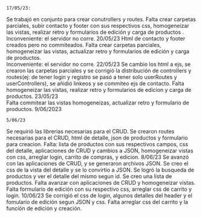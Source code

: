     17/05/23: 
Se trabajó en conjunto para crear conutrollers y routes.
Falta crear carpetas parciales, subir contacto y footer con sus respectivos css, homogeneizar las vistas, realizar retro y formularios de edición y carga de productos .  
Inconveniente: el servidor no corre.
    20/05/23
Html de contacto y footer creados pero no commiteados.
Falta crear carpetas parciales, homogeneizar las vistas, actualizar retro y formularios de edición y carga de productos.  
Inconveniente: el servidor no corre. 
    22/05/23
Se cambio los html a ejs, se crearon las carpetas parciales y se corrigió la distribución de controllers y routes(ej: de tener login y registro se pasó a tener solo userRoutes y userControllers), se añidió linkeos y se commiteo ejs de contacto. 
Falta homogeneizar las vistas, realizar retro y formularios de edicion y carga de productos. 
    23/05/23  
Falta commitear las vistas homogeneizas, actualizar retro y formulario de productos. 
9/06/2023

<!-- Cuarto Sprint -->

    5/06/23
Se requirió las librerias necesarias para el CRUD. 
Se crearon routes necesarias para el CRUD, html de detalle, json de productos y formulario para creacion.
Falta: lista de productos con sus respectivos campos, css del detalle, aplicaciones de CRUD y cambios a JSON,  homogeneizar vistas con css, arreglar login, carrito de compras,  y edicion. 
    8/06/23
Se avanzó con las aplicaciones de CRUD, y se generaron archivos JSON. Se creo el css de la vista del detalle y se lo convirtio a JSON.  Se logró la busqueda de productos y ver el detalle del mismo segun id.
Se creo una lista de productos. 
Falta avanzar con aplicaciones de CRUD y homogeneizar vistas. Falta formulario de edición con su respectivo css, arreglar css de carrito y login. 
10/06/23
Se corrigió el css de login, algunos detalles del header y el fomulario de edición segun JSON y css. 
Falta arreglar css  del carrito y la función de edición y creación.














